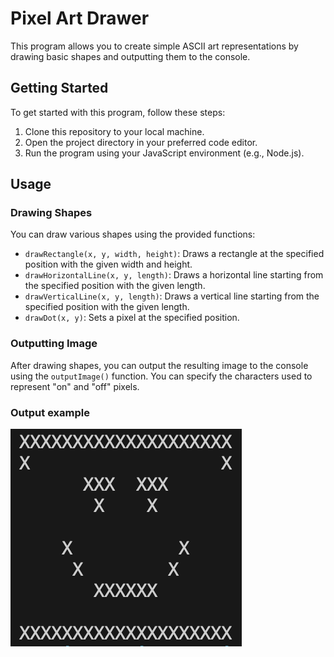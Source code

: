 # Pixel Art Drawer

This program allows you to create simple ASCII art representations by drawing basic shapes and outputting them to the console.

## Getting Started

To get started with this program, follow these steps:

1. Clone this repository to your local machine.
2. Open the project directory in your preferred code editor.
3. Run the program using your JavaScript environment (e.g., Node.js).

## Usage

### Drawing Shapes

You can draw various shapes using the provided functions:

- `drawRectangle(x, y, width, height)`: Draws a rectangle at the specified position with the given width and height.
- `drawHorizontalLine(x, y, length)`: Draws a horizontal line starting from the specified position with the given length.
- `drawVerticalLine(x, y, length)`: Draws a vertical line starting from the specified position with the given length.
- `drawDot(x, y)`: Sets a pixel at the specified position.

### Outputting Image

After drawing shapes, you can output the resulting image to the console using the `outputImage()` function. You can specify the characters used to represent "on" and "off" pixels.

### Output example

![Pixel Smile](https://github.com/Elyzavetka/Pixel-Smile-Drawing-TypeScript/blob/main/img/smile-example.png)

